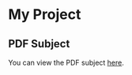 # My Project

## PDF Subject

You can view the PDF subject [here](https://pdfhost.io/v/S86gaFso7_libft).
